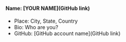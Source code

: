 #### Name: [YOUR NAME](GitHub link)
- Place: City, State, Country
- Bio: Who are you?
- GitHub: [GitHub account name](GitHub link)
